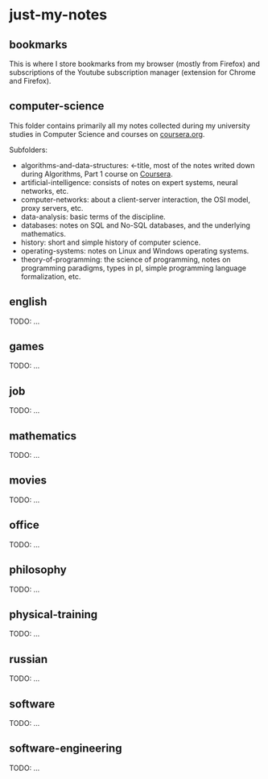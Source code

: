 # just-my-notes

## bookmarks

This is where I store bookmarks from my browser (mostly from Firefox) and subscriptions of the Youtube subscription manager (extension for Chrome and Firefox).

## computer-science

This folder contains primarily all my notes collected during my university studies in Computer Science and courses on [coursera.org](coursera.org).

Subfolders:

- algorithms-and-data-structures: <-title, most of the notes writed down during Algorithms, Part 1 course on [Coursera](https://www.coursera.org/learn/algorithms-part1).
- artificial-intelligence: consists of notes on expert systems, neural networks, etc.
- computer-networks: about a client-server interaction, the OSI model, proxy servers, etc.
- data-analysis: basic terms of the discipline.
- databases: notes on SQL and No-SQL databases, and the underlying mathematics.
- history: short and simple history of computer science.
- operating-systems: notes on Linux and Windows operating systems.
- theory-of-programming: the science of programming, notes on programming paradigms, types in pl, simple programming language formalization, etc.

## english

TODO: ...

## games

TODO: ...

## job

TODO: ...

## mathematics

TODO: ...

## movies

TODO: ...

## office

TODO: ...

## philosophy

TODO: ...

## physical-training

TODO: ...

## russian

TODO: ...

## software

TODO: ...

## software-engineering

TODO: ...
